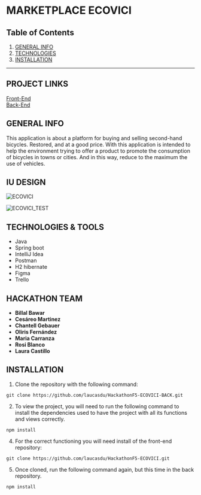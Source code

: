 MARKETPLACE ECOVICI 
============

## Table of Contents
1. [GENERAL INFO](#GENERAL-INFO)
2. [TECHNOLOGIES](#TECHNOLOGIES)
3. [INSTALLATION](#INSTALLATION_)

***


## PROJECT LINKS

[Front-End](https://github.com/laucasdu/HackathonF5-ECOVICI)</br>
[Back-End](https://github.com/laucasdu/HackathonF5-ECOVICI-BACK)


## GENERAL INFO

This application is about a platform for buying and selling second-hand bicycles. Restored, and at a good price.
With this application is intended to help the environment trying to offer a product to promote the consumption of bicycles in towns or cities. And in this way, reduce to the maximum the use of vehicles.


## IU DESIGN

![ECOVICI](https://user-images.githubusercontent.com/102957525/186539263-a3087d4a-842a-4e99-8f87-706f331e7acd.jpg)

![ECOVICI_TEST](https://user-images.githubusercontent.com/102957525/186539278-43a9dcdd-5a7b-4258-af64-f1b830725345.jpg)


## TECHNOLOGIES & TOOLS
- Java 
- Spring boot
- IntelliJ Idea
- Postman
- H2 hibernate
- Figma
- Trello


## HACKATHON TEAM 

* **Billal Bawar**
* **Cesáreo Martinez**
* **Chantell Gebauer** 
* **Oliris Fernández** 
* **Maria Carranza** 
* **Rosi Blanco**
* **Laura Castillo**


## INSTALLATION

1. Clone the repository with the following command:  
```
git clone https://github.com/laucasdu/HackathonF5-ECOVICI-BACK.git
```

2. To view the project, you will need to run the following command to install the dependencies used to have the project with all its functions and views correctly.

```
npm install
```

4. For the correct functioning you will need install of the front-end repository:
```
git clone https://github.com/laucasdu/HackathonF5-ECOVICI.git
```

5. Once cloned, run the following command again, but this time in the back repository.

```
npm install
```


